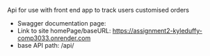 Api for use with front end app to track users customised orders

- Swagger documentation page: 
- Link to site homePage/baseURL: https://assignment2-kyleduffy-comp3033.onrender.com
- base API path: /api/